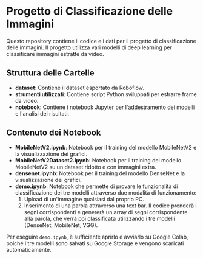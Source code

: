 # Progetto di Classificazione delle Immagini

Questo repository contiene il codice e i dati per il progetto di classificazione delle immagini. Il progetto utilizza vari modelli di deep learning per classificare immagini estratte da video. 

## Struttura delle Cartelle

- **dataset**: Contiene il dataset esportato da Roboflow.
- **strumenti utilizzati**: Contiene script Python sviluppati per estrarre frame da video.
- **notebook**: Contiene i notebook Jupyter per l'addestramento dei modelli e l'analisi dei risultati.

## Contenuto dei Notebook

- **MobileNetV2.ipynb**: Notebook per il training del modello MobileNetV2 e la visualizzazione dei grafici.
- **MobileNetV2Dataset2.ipynb**: Notebook per il training del modello MobileNetV2 su un dataset ridotto e con immagini extra.
- **densenet.ipynb**: Notebook per il training del modello DenseNet e la visualizzazione dei grafici.
- **demo.ipynb**: Notebook che permette di provare le funzionalità di classificazione dei tre modelli attraverso due modalità di funzionamento:
  1. Upload di un'immagine qualsiasi dal proprio PC.
  2. Inserimento di una parola attraverso una text bar. Il codice prenderà i segni corrispondenti e genererà un array di segni corrispondente alla parola, che verrà poi classificata utilizzando i tre modelli (DenseNet, MobileNet, VGG).

Per eseguire `demo.ipynb`, è sufficiente aprirlo e avviarlo su Google Colab, poiché i tre modelli sono salvati su Google Storage e vengono scaricati automaticamente.

